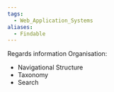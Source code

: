 ```yaml
---
tags:
  - Web_Application_Systems
aliases:
  - Findable
---
```

Regards information Organisation:
- Navigational Structure
- Taxonomy
- Search